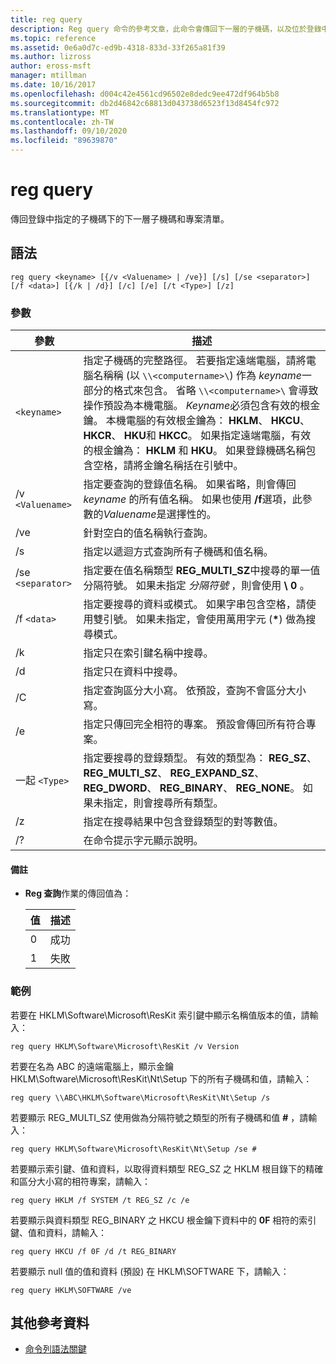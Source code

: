 ```yaml
---
title: reg query
description: Reg query 命令的參考文章，此命令會傳回下一層的子機碼，以及位於登錄中指定之子機碼底下的專案清單。
ms.topic: reference
ms.assetid: 0e6a0d7c-ed9b-4318-833d-33f265a81f39
ms.author: lizross
author: eross-msft
manager: mtillman
ms.date: 10/16/2017
ms.openlocfilehash: d004c42e4561cd96502e8dedc9ee472df964b5b8
ms.sourcegitcommit: db2d46842c68813d043738d6523f13d8454fc972
ms.translationtype: MT
ms.contentlocale: zh-TW
ms.lasthandoff: 09/10/2020
ms.locfileid: "89639870"
---
```

# <a name="reg-query"></a>reg query

傳回登錄中指定的子機碼下的下一層子機碼和專案清單。

## <a name="syntax"></a>語法

```
reg query <keyname> [{/v <Valuename> | /ve}] [/s] [/se <separator>] [/f <data>] [{/k | /d}] [/c] [/e] [/t <Type>] [/z]
```

### <a name="parameters"></a>參數

| 參數 | 描述 |
|--|--|
| `<keyname>` | 指定子機碼的完整路徑。 若要指定遠端電腦，請將電腦名稱稱 (以 `\\<computername>\`) 作為 *keyname*一部分的格式來包含。 省略 `\\<computername>\` 會導致操作預設為本機電腦。 *Keyname*必須包含有效的根金鑰。 本機電腦的有效根金鑰為： **HKLM**、 **HKCU**、 **HKCR**、 **HKU**和 **HKCC**。 如果指定遠端電腦，有效的根金鑰為： **HKLM** 和 **HKU**。 如果登錄機碼名稱包含空格，請將金鑰名稱括在引號中。 |
| /v `<Valuename>` | 指定要查詢的登錄值名稱。 如果省略，則會傳回 *keyname* 的所有值名稱。 如果也使用 **/f**選項，此參數的*Valuename*是選擇性的。 |
| /ve | 針對空白的值名稱執行查詢。 |
| /s | 指定以遞迴方式查詢所有子機碼和值名稱。 |
| /se `<separator>` | 指定要在值名稱類型 **REG_MULTI_SZ**中搜尋的單一值分隔符號。 如果未指定 *分隔符號* ，則會使用 **\ 0** 。 |
| /f `<data>` | 指定要搜尋的資料或模式。 如果字串包含空格，請使用雙引號。 如果未指定，會使用萬用字元 (**&#42;**) 做為搜尋模式。 |
| /k | 指定只在索引鍵名稱中搜尋。 |
| /d | 指定只在資料中搜尋。 |
| /C | 指定查詢區分大小寫。 依預設，查詢不會區分大小寫。 |
| /e | 指定只傳回完全相符的專案。 預設會傳回所有符合專案。 |
| 一起 `<Type>` | 指定要搜尋的登錄類型。 有效的類型為： **REG_SZ**、 **REG_MULTI_SZ**、 **REG_EXPAND_SZ**、 **REG_DWORD**、 **REG_BINARY**、 **REG_NONE**。 如果未指定，則會搜尋所有類型。 |
| /z | 指定在搜尋結果中包含登錄類型的對等數值。 |
| /? | 在命令提示字元顯示說明。 |

#### <a name="remarks"></a>備註

- **Reg 查詢**作業的傳回值為：

    | 值 | 描述 |
    |--|--|
    | 0 | 成功 |
    | 1 | 失敗 |

### <a name="examples"></a>範例

若要在 HKLM\Software\Microsoft\ResKit 索引鍵中顯示名稱值版本的值，請輸入：

```
reg query HKLM\Software\Microsoft\ResKit /v Version
```

若要在名為 ABC 的遠端電腦上，顯示金鑰 HKLM\Software\Microsoft\ResKit\Nt\Setup 下的所有子機碼和值，請輸入：

```
reg query \\ABC\HKLM\Software\Microsoft\ResKit\Nt\Setup /s
```

若要顯示 REG_MULTI_SZ 使用做為分隔符號之類型的所有子機碼和值 **#** ，請輸入：

```
reg query HKLM\Software\Microsoft\ResKit\Nt\Setup /se #
```

若要顯示索引鍵、值和資料，以取得資料類型 REG_SZ 之 HKLM 根目錄下的精確和區分大小寫的相符專案，請輸入：

```
reg query HKLM /f SYSTEM /t REG_SZ /c /e
```

若要顯示與資料類型 REG_BINARY 之 HKCU 根金鑰下資料中的 **0F** 相符的索引鍵、值和資料，請輸入：

```
reg query HKCU /f 0F /d /t REG_BINARY
```

若要顯示 null 值的值和資料 (預設) 在 HKLM\SOFTWARE 下，請輸入：

```
reg query HKLM\SOFTWARE /ve
```

## <a name="additional-references"></a>其他參考資料

- [命令列語法關鍵](command-line-syntax-key.md)
